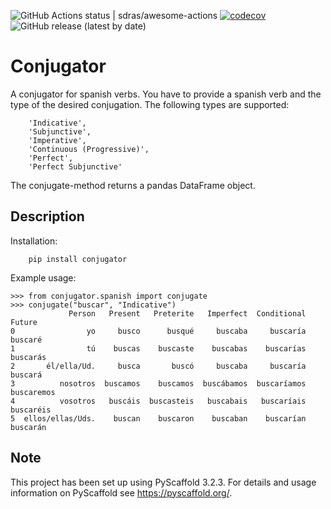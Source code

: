 ![GitHub Actions status | sdras/awesome-actions](https://github.com/plysytsya/conjugator/workflows/runtests/badge.svg)
[![codecov](https://codecov.io/gh/plysytsya/conjugator/branch/master/graph/badge.svg)](https://codecov.io/gh/plysytsya/conjugator/branch/master/graph/badge.svg)
![GitHub release (latest by date)](https://img.shields.io/github/v/release/plysytsya/conjugator)


# Conjugator


A conjugator for spanish verbs. You have to provide a spanish verb and the type of the desired conjugation.
The following types are supported:

        'Indicative',
        'Subjunctive',
        'Imperative',
        'Continuous (Progressive)',
        'Perfect',
        'Perfect Subjunctive'

The conjugate-method returns a pandas DataFrame object.


## Description

Installation:

        pip install conjugator

Example usage:

    >>> from conjugator.spanish import conjugate
    >>> conjugate("buscar", "Indicative")
                 Person   Present   Preterite   Imperfect  Conditional      Future
    0                yo     busco      busqué     buscaba     buscaría     buscaré
    1                tú    buscas    buscaste    buscabas    buscarías    buscarás
    2       él/ella/Ud.     busca       buscó     buscaba     buscaría     buscará
    3          nosotros  buscamos    buscamos  buscábamos  buscaríamos  buscaremos
    4          vosotros   buscáis  buscasteis   buscabais   buscaríais   buscaréis
    5  ellos/ellas/Uds.    buscan    buscaron    buscaban    buscarían    buscarán



## Note

This project has been set up using PyScaffold 3.2.3. For details and usage
information on PyScaffold see https://pyscaffold.org/.

